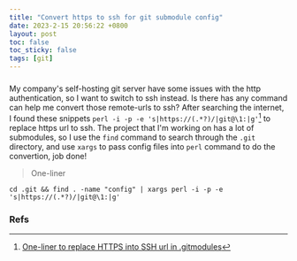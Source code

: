 ```yaml
---
title: "Convert https to ssh for git submodule config"
date: 2023-2-15 20:56:22 +0800
layout: post
toc: false
toc_sticky: false
tags: [git]
---
```


###

My company's self-hosting git server have some issues with the http
authentication, so I want to switch to ssh instead. Is there has any command
can help me convert those remote-urls to ssh? After searching the internet, I
found these snippets `perl -i -p -e 's|https://(.*?)/|git@\1:|g'`[^1] to
replace https url to ssh. The project that I'm working on has a lot of
submodules, so I use the `find` command to search through the `.git` directory,
and use `xargs` to pass config files into `perl` command to do the convertion, job done!

> One-liner

```base
cd .git && find . -name "config" | xargs perl -i -p -e 's|https://(.*?)/|git@\1:|g'
```

### Refs
[^1]: [One-liner to replace HTTPS into SSH url in .gitmodules](https://dhoeric.github.io/2017/https-to-ssh-in-gitmodules/)
